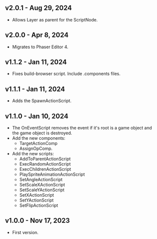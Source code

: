 ## v2.0.1 - Aug 29, 2024

* Allows Layer as parent for the ScriptNode.

## v2.0.0 - Apr 8, 2024

* Migrates to Phaser Editor 4.

## v1.1.2 - Jan 11, 2024

* Fixes build-browser script. Include .components files.

## v1.1.1 - Jan 11, 2024

* Adds the SpawnActionScript.

## v1.1.0 - Jan 10, 2024

* The OnEventScript removes the event if it's root is a game object and the game object is destroyed.
* Add the new components:
    - TargetActionComp
    - AssignOpComp.
* Add the new scripts:
    - AddToParentActionScript
    - ExecRandomActionScript
    - ExecChildrenActionScript 
    - PlaySpriteAnimationActionScript
    - SetAngleActionScript
    - SetScaleXActionScript
    - SetScaleYActionScript
    - SetXActionScript
    - SetYActionScript
    - SetFlipActionScript

## v1.0.0 - Nov 17, 2023

* First version.